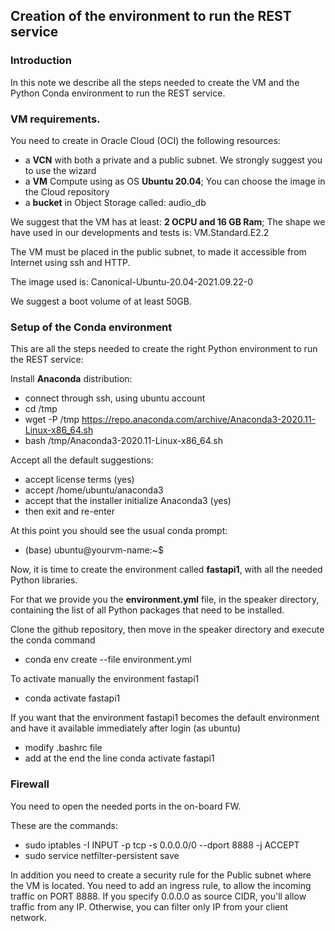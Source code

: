 ## Creation of the environment to run the REST service

### Introduction
In this note we describe all the steps needed to create the VM and the Python Conda environment to run the REST service.

### VM requirements.
You need to create in Oracle Cloud (OCI) the following resources:
* a **VCN** with both a private and a public subnet. We strongly suggest you to use the wizard
* a **VM** Compute using as OS **Ubuntu 20.04**; You can choose the image in the Cloud repository
* a **bucket** in Object Storage called: audio_db

We suggest that the VM has at least: **2 OCPU and 16 GB Ram**; The shape we have used in our developments and tests is: VM.Standard.E2.2

The VM must be placed in the public subnet, to made it accessible from Internet using ssh and HTTP.

The image used is: Canonical-Ubuntu-20.04-2021.09.22-0

We suggest a boot volume of at least 50GB.

### Setup of the Conda environment
This are all the steps needed to create the right Python environment to run the REST service:

Install **Anaconda** distribution:
* connect through ssh, using ubuntu account
* cd /tmp
* wget -P /tmp https://repo.anaconda.com/archive/Anaconda3-2020.11-Linux-x86_64.sh
* bash /tmp/Anaconda3-2020.11-Linux-x86_64.sh

Accept all the default suggestions:
* accept license terms (yes)
* accept /home/ubuntu/anaconda3
* accept that the installer initialize Anaconda3 (yes)
* then exit and re-enter

At this point you should see the usual conda prompt:
* (base) ubuntu@yourvm-name:~$ 

Now, it is time to create the environment called **fastapi1**, with all the needed Python libraries.

For that we provide you the **environment.yml** file, in the speaker directory, containing the list of all Python packages that need to be installed.

Clone the github repository, then move in the speaker directory and execute the conda command

* conda env create --file environment.yml

To activate manually the environment fastapi1

* conda activate fastapi1

If you want that the environment fastapi1 becomes the default environment and have it available immediately after login (as ubuntu)
* modify .bashrc file
* add at the end the line conda activate fastapi1


### Firewall
You need to open the needed ports in the on-board FW.

These are the commands:
* sudo iptables -I INPUT -p tcp -s 0.0.0.0/0 --dport 8888 -j ACCEPT
* sudo service netfilter-persistent save

In addition you need to create a security rule for the Public subnet where the VM is located.
You need to add an ingress rule, to allow the incoming traffic on PORT 8888.
If you specify 0.0.0.0 as source CIDR, you'll allow traffic from any IP. Otherwise, you can filter only IP from your client network.


